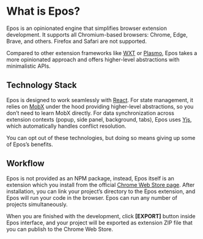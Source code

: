 # What is Epos?

Epos is an opinionated engine that simplifies browser extension development. It supports all Chromium-based browsers: Chrome, Edge, Brave, and others. Firefox and Safari are not supported.

Compared to other extension frameworks like [WXT](https://wxt.dev/) or [Plasmo](https://www.plasmo.com/), Epos takes a more opinionated approach and offers higher-level abstractions with minimalistic APIs.

## Technology Stack

Epos is designed to work seamlessly with [React](https://react.dev). For state management, it relies on [MobX](https://mobx.js.org/) under the hood providing higher-level abstractions, so you don’t need to learn MobX directly. For data synchronization across extension contexts (popup, side panel, background, tabs), Epos uses [Yjs](https://yjs.dev/), which automatically handles conflict resolution.

You can opt out of these technologies, but doing so means giving up some of Epos’s benefits.

## Workflow

Epos is not provided as an NPM package, instead, Epos itself is an extension which you install from the official [Chrome Web Store page](https://get.epos.dev). After installation, you can link your project’s directory to the Epos extension, and Epos will run your code in the browser. Epos can run any number of projects simultaneously.

When you are finished with the development, click **[EXPORT]** button inside Epos interface, and your project will be exported as extension ZIP file that you can publish to the Chrome Web Store.

<!-- ## Philosophy

Epos alters how you should think about extension development. Basically it all comes down to this: you tell Epos _what_ JS and CSS to load and _where_. For example: load `popup.js` and `popup.css` in the popup, and `web.js` and `web.css` on all web pages. -->
